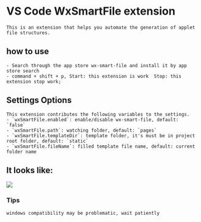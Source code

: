 # VS Code WxSmartFile extension

    This is an extension that helps you automate the generation of applet file structures.

## how to use

    - Search through the app store wx-smart-file and install it by app store search
    - command + shift + p, Start: this extension is work  Stop: this extension stop work;

## Settings Options

    This extension contributes the following variables to the settings.
    - `wxSmartFile.enabled`: enable/disable wx-smart-file, default: `false`
    - `wxSmartFile.path`: watching folder, default: `pages`
    - `wxSmartFile.templateDir`: template folder, it's must be in project root folder, default: `static`
    - `wxSmartFile.fileName`: filled template file name, default: current folder name

## It looks like:

![](https://lc-vkpyiowl.cn-n1.lcfile.com/db15cc75c05eeb3773b2.gif)

### Tips

    windows compatibility may be problematic, wait patiently
